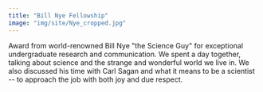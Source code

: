 ```yaml
---
title: "Bill Nye Fellowship"
image: "img/site/Nye_cropped.jpg"
---
```


Award from world-renowned Bill Nye "the Science Guy" for exceptional undergraduate research and communication. We spent a day together, talking about science and the strange and wonderful world we live in. We also discussed his time with Carl Sagan and what it means to be a scientist -- to approach the job with both joy and due respect.